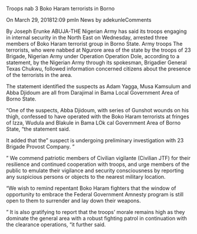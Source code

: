 Troops nab 3 Boko Haram terrorists in Borno

On March 29, 201812:09 pmIn News by adekunleComments

By Joseph Erunke
ABUJA-THE Nigerian Army has said its troops engaging in internal security in the North East on Wednesday, arrested three members of Boko Haram terrorist group in Borno State.
Army troops
The terrorists, who were nabbed at Ngurore area of the state by the troops of 23 Brigade, Nigerian Army under Operation Operation Dole, according to a statement, by the Nigerian Army through its spokesman, Brigadier General Texas Chukwu, followed information concerned citizens about the presence of the terrorists in the area.

The statement identified the suspects as Adam Yagga, Musa Kamsulum and Abba Djidoum are all from Darajimal in Bama Local Government Area of Borno State.

“One of the suspects, Abba Djidoum, with series of Gunshot wounds on his thigh, confessed to have operated with the Boko Haram terrorists at fringes of Izza, Wudula and Blakule in Bama LOk cal Government Area of Borno State, “the statement said.

It added that the” suspect is undergoing preliminary investigation with 23 Brigade Provost Company. ”

” We commend patriotic members of Civilian vigilante (Civilian JTF) for their resilience and continued cooperation with troops, and urge members of the public to emulate their vigilance and security consciousness by reporting any suspicious persons or objects to the nearest military location.

“We wish to remind repentant Boko Haram fighters that the window of opportunity to embrace the Federal Government Amnesty program is still open to them to surrender and lay down their weapons.

” It is also gratifying to report that the troops’ morale remains high as they dominate the general area with a robust fighting patrol in continuation with the clearance operations, “it further said.
